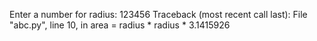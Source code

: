 Enter a number for radius: 123456
Traceback (most recent call last):
  File "abc.py", line 10, in <module>
    area = radius * radius * 3.1415926
